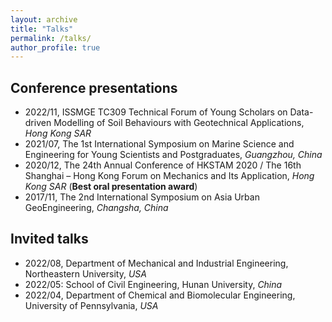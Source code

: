 ```yaml
---
layout: archive
title: "Talks"
permalink: /talks/
author_profile: true
---
```


<!-- {% if site.talkmap_link == true %}

<p style="text-decoration:underline;"><a href="/talkmap.html">See a map of all the places I've given a talk!</a></p>

{% endif %}

{% for post in site.talks reversed %}
  {% include archive-single-talk.html %}
{% endfor %} -->

## Conference presentations
- 2022/11, ISSMGE TC309 Technical Forum of Young Scholars on Data-driven Modelling of Soil Behaviours with Geotechnical Applications, *Hong Kong SAR*
- 2021/07, The 1st International Symposium on Marine Science and Engineering for Young Scientists and Postgraduates, *Guangzhou, China*
- 2020/12, The 24th Annual Conference of HKSTAM 2020 / The 16th Shanghai – Hong Kong Forum on Mechanics and Its Application, *Hong Kong SAR* (**Best oral presentation award**)
- 2017/11, The 2nd International Symposium on Asia Urban GeoEngineering, *Changsha, China*

## Invited talks
- 2022/08, Department of Mechanical and Industrial Engineering, Northeastern University, *USA*
- 2022/05: School of Civil Engineering, Hunan University, *China*
- 2022/04, Department of Chemical and Biomolecular Engineering, University of Pennsylvania, *USA*

